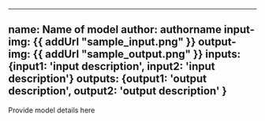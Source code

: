 <!--

Please provide a complete overview of the model, like:

- What does the model do?
- What are the satellite images used as input?
- What is the resolution of the output images?
- Are there any specific parameters or configurations that end-users would find useful?

This Markdown document will be rendered as the final description page on the frontend of the marketplace. Therefore, it's crucial to include as much relevant information as possible to assist users in making informed decisions.

INSTRUCTIONS

1. Provide model details below along with a "sample_input.png" and "sample_output.png" in
catalog_readme folder to be showcased on the platform

2. To embedd an image in "about" section use the following template
![]({{ addUrl "example.png" }})

3. Once you've written the README document, please use the following command with the Clay CLI to upload it to S3:
    - ensure you are at the root of model folder
    - run `clay upload readme -n name -v version` . The command returns a catalog_content_url
    - Update the catalog_content_url in model spec file

Fill in the details in below section
-->

---
name: Name of model
author: authorname
input-img: {{ addUrl "sample_input.png" }}
output-img: {{ addUrl "sample_output.png" }}
inputs: {input1: 'input description', input2: 'input description'}
outputs: {output1: 'output description', output2: 'output description' }
---

Provide model details here
